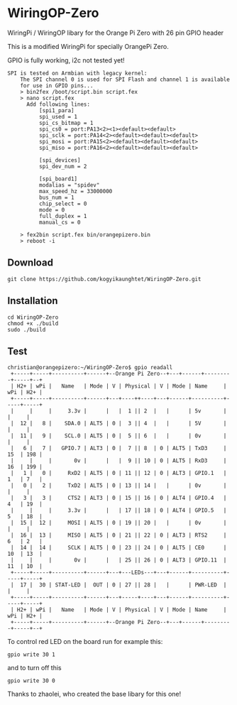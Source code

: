 # WiringOP-Zero

WiringPi / WiringOP libary for the Orange Pi Zero with 26 pin GPIO header

This is a modified WiringPi for specially OrangePi Zero. 

GPIO is fully working, i2c not tested yet!

    SPI is tested on Armbian with legacy kernel:
        The SPI channel 0 is used for SPI Flash and channel 1 is available
        for use in GPIO pins...
        > bin2fex /boot/script.bin script.fex
        > nano script.fex
          Add following lines:
              [spi1_para]
              spi_used = 1
              spi_cs_bitmap = 1
              spi_cs0 = port:PA13<2><1><default><default>
              spi_sclk = port:PA14<2><default><default><default>
              spi_mosi = port:PA15<2><default><default><default>
              spi_miso = port:PA16<2><default><default><default>
              
              [spi_devices]
              spi_dev_num = 2

              [spi_board1]
              modalias = "spidev"
              max_speed_hz = 33000000
              bus_num = 1
              chip_select = 0
              mode = 0
              full_duplex = 1
              manual_cs = 0

        > fex2bin script.fex bin/orangepizero.bin
        > reboot -i


## Download
    git clone https://github.com/kogyikaunghtet/WiringOP-Zero.git
## Installation
    cd WiringOP-Zero
    chmod +x ./build
    sudo ./build

## Test
```    
christian@orangepizero:~/WiringOP-Zero$ gpio readall
 +-----+-----+----------+------+--Orange Pi Zero--+---+------+---------+-----+--+
 | H2+ | wPi |   Name   | Mode | V | Physical | V | Mode | Name     | wPi | H2+ |
 +-----+-----+----------+------+---+----++----+---+------+----------+-----+-----+
 |     |     |     3.3v |      |   |  1 || 2  |   |      | 5v       |     |     |
 |  12 |   8 |    SDA.0 | ALT5 | 0 |  3 || 4  |   |      | 5V       |     |     |
 |  11 |   9 |    SCL.0 | ALT5 | 0 |  5 || 6  |   |      | 0v       |     |     |
 |   6 |   7 |   GPIO.7 | ALT3 | 0 |  7 || 8  | 0 | ALT5 | TxD3     | 15  | 198 |
 |     |     |       0v |      |   |  9 || 10 | 0 | ALT5 | RxD3     | 16  | 199 |
 |   1 |   0 |     RxD2 | ALT5 | 0 | 11 || 12 | 0 | ALT3 | GPIO.1   | 1   | 7   |
 |   0 |   2 |     TxD2 | ALT5 | 0 | 13 || 14 |   |      | 0v       |     |     |
 |   3 |   3 |     CTS2 | ALT3 | 0 | 15 || 16 | 0 | ALT4 | GPIO.4   | 4   | 19  |
 |     |     |     3.3v |      |   | 17 || 18 | 0 | ALT4 | GPIO.5   | 5   | 18  |
 |  15 |  12 |     MOSI | ALT5 | 0 | 19 || 20 |   |      | 0v       |     |     |
 |  16 |  13 |     MISO | ALT5 | 0 | 21 || 22 | 0 | ALT3 | RTS2     | 6   | 2   |
 |  14 |  14 |     SCLK | ALT5 | 0 | 23 || 24 | 0 | ALT5 | CE0      | 10  | 13  |
 |     |     |       0v |      |   | 25 || 26 | 0 | ALT3 | GPIO.11  | 11  | 10  |
 +-----+-----+----------+------+---+---LEDs---+---+------+----------+-----+-----+
 |  17 |  30 | STAT-LED |  OUT | 0 | 27 || 28 |   |      | PWR-LED  |     |     |
 +-----+-----+----------+------+---+-----+----+---+------+----------+-----+-----+
 | H2+ | wPi |   Name   | Mode | V | Physical | V | Mode | Name     | wPi | H2+ |
 +-----+-----+----------+------+--Orange Pi Zero--+---+------+---------+-----+--+

```    
To control red LED on the board run for example this:
```
gpio write 30 1 
```
and to turn off this
```
gpio write 30 0 
```

Thanks to zhaolei, who created the base libary for this one!


